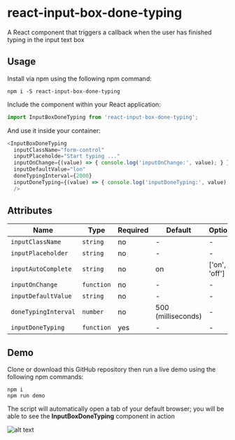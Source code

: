 # react-input-box-done-typing

A React component that triggers a callback when the user has finished typing in the input text box

## Usage

Install via npm using the following npm command:

```shell
npm i -S react-input-box-done-typing
```

Include the component within your React application:

```javascript
import InputBoxDoneTyping from 'react-input-box-done-typing';
```

And use it inside your container:

```javascript
<InputBoxDoneTyping
  inputClassName="form-control"
  inputPlaceholde="Start typing ..."
  inputOnChange={(value) => { console.log('inputOnChange:', value); } }
  inputDefaultValue="lon"
  doneTypingInterval={2000}
  inputDoneTyping={(value) => { console.log('inputDoneTyping:', value); } }
  />
```

## Attributes

Name | Type | Required | Default | Options
--- | --- | --- | --- | ---
`inputClassName` | `string` | no | - | -
`inputPlaceholder` | `string` | no | - | -
`inputAutoComplete` | `string` | no | on | ['on', 'off']
`inputOnChange` | `function` | no | - | -
`inputDefaultValue` | `string` | no | - | -
`doneTypingInterval` | `number` | no | 500 (milliseconds) | -
`inputDoneTyping` | `function` | yes | - | -


## Demo

Clone or download this GitHub repository then run a live demo using the following npm commands:

```shell
npm i
npm run demo
```

The script will automatically open a tab of your default browser;
you will be able to see the **InputBoxDoneTyping** component in action

![alt text](demo.png "demo")
